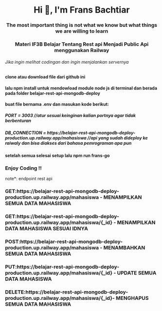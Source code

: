 <h1 align="center">Hi 👋, I'm Frans Bachtiar</h1>
<h3 align="center">The most important thing is not what we know but what things we are willing to learn</h3>
<h3 align="center">Materi IF3B Belajar Tentang Rest api Menjadi Public Api menggunakan Railway</h3>


<h6>Jika ingin melihat codingan dan ingin menjalankan servernya</h6>

<h4>clone atau download file dari github ini</h4>

<h4>lalu npm install untuk mendowload module node js di terminal dan berada pada folder belajar-rest-api-mongodb-deploy</h4>

<h4>buat file bernama .env dan masukan kode berikut:</h4>

<h5>PORT = 3003 //atur sesuai keinginan kalian portnya agar tidak berbenturan</h5>

<h5>DB_CONNECTION = https://belajar-rest-api-mongodb-deploy-production.up.railway.app/mahasiswa //api yang sudah dideploy ke raiwaly dan bisa diakses dari bahasa pemrograman apa pun</h5>
<h4>setelah semua selesai setup lalu npm run frans-go</h4>
<h3>Enjoy Coding !!</h3>


note*:
endpoint rest api
<h3>GET:https://belajar-rest-api-mongodb-deploy-production.up.railway.app/mahasiswa - MENAMPILKAN SEMUA DATA MAHASISWA</h3>
<h3>GET:https://belajar-rest-api-mongodb-deploy-production.up.railway.app/mahasiswa/{_id} -  MENAMPILKAN DATA MAHASISWA SESUAI IDNYA</h3>
<h3>POST:https://belajar-rest-api-mongodb-deploy-production.up.railway.app/mahasiswa -  MENAMBAHKAN SEMUA DATA MAHASISWA</h3>
<h3>PUT:https://belajar-rest-api-mongodb-deploy-production.up.railway.app/mahasiswa/{_id} -  UPDATE SEMUA DATA MAHASISWA</h3>
<h3>DELETE:https://belajar-rest-api-mongodb-deploy-production.up.railway.app/mahasiswa/{_id}-  MENGHAPUS SEMUA DATA MAHASISWA</h3>



